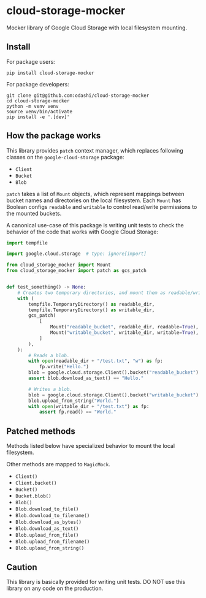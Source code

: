 # cloud-storage-mocker

Mocker library of Google Cloud Storage with local filesystem mounting.


## Install

For package users:

```shell
pip install cloud-storage-mocker
```

For package developers:

```shell
git clone git@github.com:odashi/cloud-storage-mocker
cd cloud-storage-mocker
python -m venv venv
source venv/bin/activate
pip install -e '.[dev]'
```


## How the package works

This library provides `patch` context manager, which replaces following classes on the
`google-cloud-storage` package:

- `Client`
- `Bucket`
- `Blob`

`patch` takes a list of `Mount` objects, which represent mappings between bucket names
and directories on the local filesystem.
Each `Mount` has Boolean configs `readable` and `writable` to control read/write
permissions to the mounted buckets.

A canonical use-case of this package is writing unit tests to check the behavior of the
code that works with Google Cloud Storage:

```python
import tempfile

import google.cloud.storage  # type: ignore[import]

from cloud_storage_mocker import Mount
from cloud_storage_mocker import patch as gcs_patch


def test_something() -> None:
    # Creates two temporary directories, and mount them as readable/writable buckets.
    with (
        tempfile.TemporaryDirectory() as readable_dir,
        tempfile.TemporaryDirectory() as writable_dir,
        gcs_patch(
            [
                Mount("readable_bucket", readable_dir, readable=True),
                Mount("writable_bucket", writable_dir, writable=True),
            ]
        ),
    ):
        # Reads a blob.
        with open(readable_dir + "/test.txt", "w") as fp:
            fp.write("Hello.")
        blob = google.cloud.storage.Client().bucket("readable_bucket").blob("test.txt")
        assert blob.download_as_text() == "Hello."

        # Writes a blob.
        blob = google.cloud.storage.Client().bucket("writable_bucket").blob("test.txt")
        blob.upload_from_string("World.")
        with open(writable_dir + "/test.txt") as fp:
            assert fp.read() == "World."
```


## Patched methods

Methods listed below have specialized behavior to mount the local filesystem.

Other methods are mapped to `MagicMock`.

- `Client()`
- `Client.bucket()`
- `Bucket()`
- `Bucket.blob()`
- `Blob()`
- `Blob.download_to_file()`
- `Blob.download_to_filename()`
- `Blob.download_as_bytes()`
- `Blob.download_as_text()`
- `Blob.upload_from_file()`
- `Blob.upload_from_filename()`
- `Blob.upload_from_string()`


## Caution

This library is basically provided for writing unit tests.
DO NOT use this library on any code on the production.
